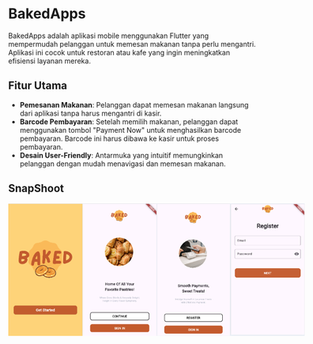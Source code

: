 # BakedApps

BakedApps adalah aplikasi mobile menggunakan Flutter yang mempermudah pelanggan untuk memesan makanan tanpa perlu mengantri. Aplikasi ini cocok untuk restoran atau kafe yang ingin meningkatkan efisiensi layanan mereka.

## Fitur Utama

- **Pemesanan Makanan**: Pelanggan dapat memesan makanan langsung dari aplikasi tanpa harus mengantri di kasir.
- **Barcode Pembayaran**: Setelah memilih makanan, pelanggan dapat menggunakan tombol "Payment Now" untuk menghasilkan barcode pembayaran. Barcode ini harus dibawa ke kasir untuk proses pembayaran.
- **Desain User-Friendly**: Antarmuka yang intuitif memungkinkan pelanggan dengan mudah menavigasi dan memesan makanan.

## SnapShoot

<div style="display: flex; justify-content: space-between;">
  <img src="image.png" alt="Screenshot 1" width="150"/>
  <img src="image-1.png" alt="Screenshot 2" width="150"/>
  <img src="image-2.png" alt="Screenshot 3" width="150"/>
  <img src="image-3.png" alt="Screenshot 4" width="150"/>
</div>
